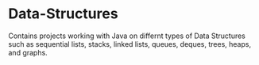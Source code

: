 # Data-Structures
Contains projects working with Java on differnt types of Data Structures such as sequential lists, stacks, linked lists, queues, deques, trees, heaps, and graphs.
